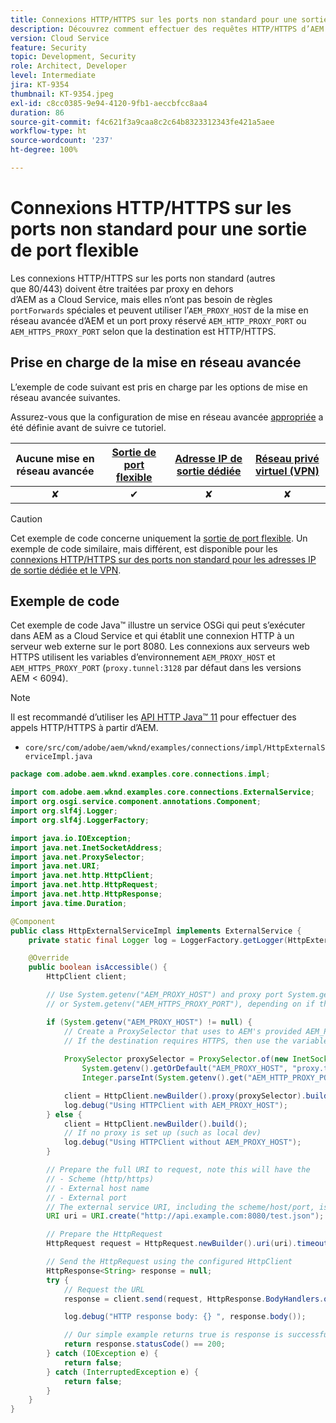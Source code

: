 ```yaml
---
title: Connexions HTTP/HTTPS sur les ports non standard pour une sortie de port flexible
description: Découvrez comment effectuer des requêtes HTTP/HTTPS d’AEM as a Cloud Service à des services web externes s’exécutant sur des ports non standard pour une sortie de port flexible.
version: Cloud Service
feature: Security
topic: Development, Security
role: Architect, Developer
level: Intermediate
jira: KT-9354
thumbnail: KT-9354.jpeg
exl-id: c8cc0385-9e94-4120-9fb1-aeccbfcc8aa4
duration: 86
source-git-commit: f4c621f3a9caa8c2c64b8323312343fe421a5aee
workflow-type: ht
source-wordcount: '237'
ht-degree: 100%

---
```


# Connexions HTTP/HTTPS sur les ports non standard pour une sortie de port flexible

Les connexions HTTP/HTTPS sur les ports non standard (autres que 80/443) doivent être traitées par proxy en dehors d’AEM as a Cloud Service, mais elles n’ont pas besoin de règles `portForwards` spéciales et peuvent utiliser l’`AEM_PROXY_HOST` de la mise en réseau avancée d’AEM et un port proxy réservé `AEM_HTTP_PROXY_PORT` ou `AEM_HTTPS_PROXY_PORT` selon que la destination est HTTP/HTTPS.

## Prise en charge de la mise en réseau avancée

L’exemple de code suivant est pris en charge par les options de mise en réseau avancée suivantes.

Assurez-vous que la configuration de mise en réseau avancée [appropriée](../advanced-networking.md#advanced-networking) a été définie avant de suivre ce tutoriel.

| Aucune mise en réseau avancée | [Sortie de port flexible](../flexible-port-egress.md) | [Adresse IP de sortie dédiée](../dedicated-egress-ip-address.md) | [Réseau privé virtuel (VPN)](../vpn.md) |
|:-----:|:-----:|:------:|:---------:|
| ✘ | ✔ | ✘ | ✘ |

>[!CAUTION]
>
> Cet exemple de code concerne uniquement la [sortie de port flexible](../flexible-port-egress.md). Un exemple de code similaire, mais différent, est disponible pour les [connexions HTTP/HTTPS sur des ports non standard pour les adresses IP de sortie dédiée et le VPN](./http-dedicated-egress-ip-vpn.md).

## Exemple de code

Cet exemple de code Java™ illustre un service OSGi qui peut s’exécuter dans AEM as a Cloud Service et qui établit une connexion HTTP à un serveur web externe sur le port 8080. Les connexions aux serveurs web HTTPS utilisent les variables d’environnement `AEM_PROXY_HOST` et `AEM_HTTPS_PROXY_PORT` (`proxy.tunnel:3128` par défaut dans les versions AEM &lt; 6094).

>[!NOTE]
> Il est recommandé d’utiliser les [API HTTP Java™ 11](https://docs.oracle.com/en/java/javase/11/docs/api/java.net.http/java/net/http/package-summary.html) pour effectuer des appels HTTP/HTTPS à partir d’AEM.

+ `core/src/com/adobe/aem/wknd/examples/connections/impl/HttpExternalServiceImpl.java`

```java
package com.adobe.aem.wknd.examples.core.connections.impl;

import com.adobe.aem.wknd.examples.core.connections.ExternalService;
import org.osgi.service.component.annotations.Component;
import org.slf4j.Logger;
import org.slf4j.LoggerFactory;

import java.io.IOException;
import java.net.InetSocketAddress;
import java.net.ProxySelector;
import java.net.URI;
import java.net.http.HttpClient;
import java.net.http.HttpRequest;
import java.net.http.HttpResponse;
import java.time.Duration;

@Component
public class HttpExternalServiceImpl implements ExternalService {
    private static final Logger log = LoggerFactory.getLogger(HttpExternalServiceImpl.class);

    @Override
    public boolean isAccessible() {
        HttpClient client;

        // Use System.getenv("AEM_PROXY_HOST") and proxy port System.getenv("AEM_HTTP_PROXY_PORT") 
        // or System.getenv("AEM_HTTPS_PROXY_PORT"), depending on if the destination requires HTTP/HTTPS

        if (System.getenv("AEM_PROXY_HOST") != null) {
            // Create a ProxySelector that uses to AEM's provided AEM_PROXY_HOST, with a fallback of proxy.tunnel, and proxy port using the AEM_HTTP_PROXY_PORT variable. 
            // If the destination requires HTTPS, then use the variable AEM_HTTPS_PROXY_PORT instead of AEM_HTTP_PROXY_PORT.
 
            ProxySelector proxySelector = ProxySelector.of(new InetSocketAddress(
                System.getenv().getOrDefault("AEM_PROXY_HOST", "proxy.tunnel"), 
                Integer.parseInt(System.getenv().get("AEM_HTTP_PROXY_PORT"))));

            client = HttpClient.newBuilder().proxy(proxySelector).build();
            log.debug("Using HTTPClient with AEM_PROXY_HOST");
        } else {
            client = HttpClient.newBuilder().build();
            // If no proxy is set up (such as local dev)
            log.debug("Using HTTPClient without AEM_PROXY_HOST");
        }

        // Prepare the full URI to request, note this will have the
        // - Scheme (http/https)
        // - External host name
        // - External port
        // The external service URI, including the scheme/host/port, is defined in code, and NOT in Cloud Manager portForwards rules.
        URI uri = URI.create("http://api.example.com:8080/test.json");

        // Prepare the HttpRequest
        HttpRequest request = HttpRequest.newBuilder().uri(uri).timeout(Duration.ofSeconds(2)).build();

        // Send the HttpRequest using the configured HttpClient
        HttpResponse<String> response = null;
        try {
            // Request the URL
            response = client.send(request, HttpResponse.BodyHandlers.ofString());

            log.debug("HTTP response body: {} ", response.body());

            // Our simple example returns true is response is successful! (200 status code)
            return response.statusCode() == 200;
        } catch (IOException e) {
            return false;
        } catch (InterruptedException e) {
            return false;
        }
    }
}
```
